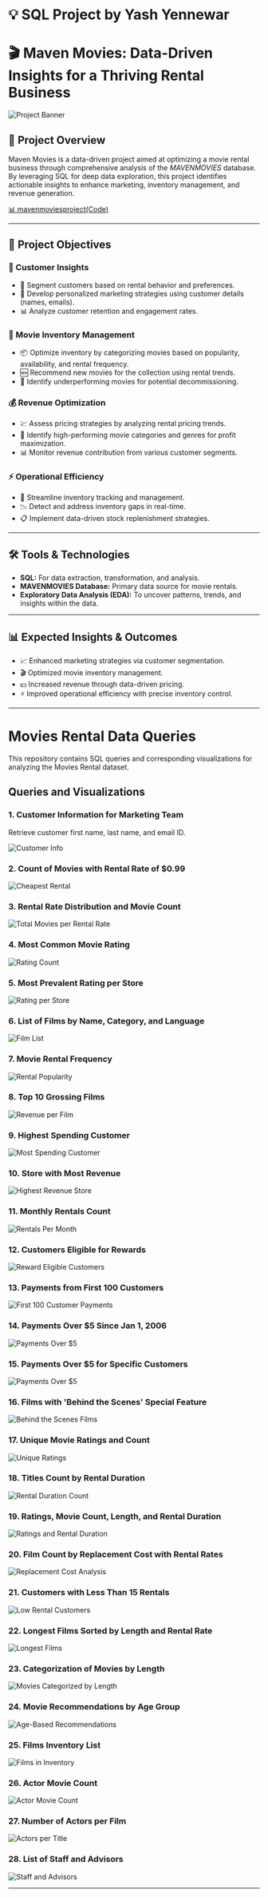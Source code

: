 # 💡 SQL Project by Yash Yennewar

# 🎬 Maven Movies: Data-Driven Insights for a Thriving Rental Business

![Project Banner](Code_outputs/movies.jpg)

## 📌 Project Overview

Maven Movies is a data-driven project aimed at optimizing a movie rental business through comprehensive analysis of the *MAVENMOVIES* database. By leveraging SQL for deep data exploration, this project identifies actionable insights to enhance marketing, inventory management, and revenue generation.

<a href="mavenmoviesproject(Code).sql">📊 mavenmoviesproject(Code)</a>
  
---

## 🎯 Project Objectives

### 🛒 Customer Insights

* 🎯 Segment customers based on rental behavior and preferences.
* 📢 Develop personalized marketing strategies using customer details (names, emails).
* 📊 Analyze customer retention and engagement rates.

### 🎥 Movie Inventory Management

* 📦 Optimize inventory by categorizing movies based on popularity, availability, and rental frequency.
* 🆕 Recommend new movies for the collection using rental trends.
* 🚀 Identify underperforming movies for potential decommissioning.

### 💰 Revenue Optimization

* 💹 Assess pricing strategies by analyzing rental pricing trends.
* 🎯 Identify high-performing movie categories and genres for profit maximization.
* 📊 Monitor revenue contribution from various customer segments.

### ⚡ Operational Efficiency

* 📌 Streamline inventory tracking and management.
* 📉 Detect and address inventory gaps in real-time.
* 📋 Implement data-driven stock replenishment strategies.

---

## 🛠️ Tools & Technologies

* **SQL:** For data extraction, transformation, and analysis.
* **MAVENMOVIES Database:** Primary data source for movie rentals.
* **Exploratory Data Analysis (EDA):** To uncover patterns, trends, and insights within the data.

---

## 📊 Expected Insights & Outcomes

* 📈 Enhanced marketing strategies via customer segmentation.
* 🎬 Optimized movie inventory management.
* 💵 Increased revenue through data-driven pricing.
* ⚡ Improved operational efficiency with precise inventory control.

---

# Movies Rental Data Queries

This repository contains SQL queries and corresponding visualizations for analyzing the Movies Rental dataset.

## Queries and Visualizations

### 1. Customer Information for Marketing Team
Retrieve customer first name, last name, and email ID.

![Customer Info](https://github.com/Yash-Yennewar/SQL_MavenMoviesProject/blob/main/Code_outputs/EMAIL_ID_LIST.png)

### 2. Count of Movies with Rental Rate of $0.99
![Cheapest Rental](https://github.com/Yash-Yennewar/SQL_MavenMoviesProject/blob/main/Code_outputs/CHEAPEST_RENTALS.png)

### 3. Rental Rate Distribution and Movie Count
![Total Movies per Rental Rate](https://github.com/Yash-Yennewar/SQL_MavenMoviesProject/blob/main/Code_outputs/TOTAL_NO_OF_MOVIES.png)

### 4. Most Common Movie Rating
![Rating Count](https://github.com/Yash-Yennewar/SQL_MavenMoviesProject/blob/main/Code_outputs/rating_wise_count.png)

### 5. Most Prevalent Rating per Store
![Rating per Store](https://github.com/Yash-Yennewar/SQL_MavenMoviesProject/blob/main/Code_outputs/rating_to_store.png)

### 6. List of Films by Name, Category, and Language
![Film List](https://github.com/Yash-Yennewar/SQL_MavenMoviesProject/blob/main/Code_outputs/TLC.png)

### 7. Movie Rental Frequency
![Rental Popularity](https://github.com/Yash-Yennewar/SQL_MavenMoviesProject/blob/main/Code_outputs/popularity.png)

### 8. Top 10 Grossing Films
![Revenue per Film](https://github.com/Yash-Yennewar/SQL_MavenMoviesProject/blob/main/Code_outputs/REVENUE.png)

### 9. Highest Spending Customer
![Most Spending Customer](https://github.com/Yash-Yennewar/SQL_MavenMoviesProject/blob/main/Code_outputs/MOST_SPENDING_CUSTOMER.png)

### 10. Store with Most Revenue
![Highest Revenue Store](https://github.com/Yash-Yennewar/SQL_MavenMoviesProject/blob/main/Code_outputs/MOST_REVENUE.png)

### 11. Monthly Rentals Count
![Rentals Per Month](https://github.com/Yash-Yennewar/SQL_MavenMoviesProject/blob/main/Code_outputs/RENTALS_PER_MONTH.png)

### 12. Customers Eligible for Rewards
![Reward Eligible Customers](https://github.com/Yash-Yennewar/SQL_MavenMoviesProject/blob/main/Code_outputs/REWARD_VIA_PHONE.png)

### 13. Payments from First 100 Customers
![First 100 Customer Payments](https://github.com/Yash-Yennewar/SQL_MavenMoviesProject/blob/main/Code_outputs/FIRST_100_CUSTOMER_PAYMENTS.png)

### 14. Payments Over $5 Since Jan 1, 2006
![Payments Over $5](https://github.com/Yash-Yennewar/SQL_MavenMoviesProject/blob/main/Code_outputs/JAN_06_2006.png)

### 15. Payments Over $5 for Specific Customers
![Payments Over $5](https://github.com/Yash-Yennewar/SQL_MavenMoviesProject/blob/main/Code_outputs/PAYMENTS_OVER_%245.png)

### 16. Films with 'Behind the Scenes' Special Feature
![Behind the Scenes Films](https://github.com/Yash-Yennewar/SQL_MavenMoviesProject/blob/main/Code_outputs/BTS.png)

### 17. Unique Movie Ratings and Count
![Unique Ratings](https://github.com/Yash-Yennewar/SQL_MavenMoviesProject/blob/main/Code_outputs/UNI_MOVIES_RATINGS_%26_NO_OF_MOVIES.png)

### 18. Titles Count by Rental Duration
![Rental Duration Count](https://github.com/Yash-Yennewar/SQL_MavenMoviesProject/blob/main/Code_outputs/SLICED_BY_RENTAL_RATE.png)

### 19. Ratings, Movie Count, Length, and Rental Duration
![Ratings and Rental Duration](https://github.com/Yash-Yennewar/SQL_MavenMoviesProject/blob/main/Code_outputs/COMPARE_WITH_RENTAL_DURATION.png)

### 20. Film Count by Replacement Cost with Rental Rates
![Replacement Cost Analysis](https://github.com/Yash-Yennewar/SQL_MavenMoviesProject/blob/main/Code_outputs/MIN_MAX_AVG.png)

### 21. Customers with Less Than 15 Rentals
![Low Rental Customers](https://github.com/Yash-Yennewar/SQL_MavenMoviesProject/blob/main/Code_outputs/less_15.png)

### 22. Longest Films Sorted by Length and Rental Rate
![Longest Films](https://github.com/Yash-Yennewar/SQL_MavenMoviesProject/blob/main/Code_outputs/longestfilms_sort.png)

### 23. Categorization of Movies by Length
![Movies Categorized by Length](https://github.com/Yash-Yennewar/SQL_MavenMoviesProject/blob/main/Code_outputs/SLICED_BY_RENTAL_RATE.png)

### 24. Movie Recommendations by Age Group
![Age-Based Recommendations](https://github.com/Yash-Yennewar/SQL_MavenMoviesProject/blob/main/Code_outputs/FIT_FOR_RECOMMENDATION.png)

### 25. Films Inventory List
![Films in Inventory](https://github.com/Yash-Yennewar/SQL_MavenMoviesProject/blob/main/Code_outputs/FILMS_IN_INVENTORY.png)

### 26. Actor Movie Count
![Actor Movie Count](https://github.com/Yash-Yennewar/SQL_MavenMoviesProject/blob/main/Code_outputs/NO_OF_FILMS_BY_ACTOR.png)

### 27. Number of Actors per Film
![Actors per Title](https://github.com/Yash-Yennewar/SQL_MavenMoviesProject/blob/main/Code_outputs/ACTOR_ASSOCIATED_WITH_TITLE.png)

### 28. List of Staff and Advisors
![Staff and Advisors](https://github.com/Yash-Yennewar/SQL_MavenMoviesProject/blob/main/Code_outputs/UNION.png)

---
